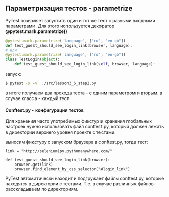 ## Параметризация тестов - parametrize

PyTest позволяет запустить один и тот же тест с разными входными параметрами. 
Для этого используется декоратор **@pytest.mark.parametrize()**

```python
@pytest.mark.parametrize('language', ["ru", "en-gb"])
def test_guest_should_see_login_link(browser, language):
# или
@pytest.mark.parametrize('language', ["ru", "en-gb"])
class TestLogin(object):
    def test_guest_should_see_login_link(self, browser, language):
```
запуск:
```bash
$ pytest -s -v  ./src/lesson3_6_step2.py 
```
в итоге получаем два прохода теста - с одним параметром и вторым. в случае класса - каждый тест 

#### Conftest.py - конфигурация тестов
Для хранения часто употребимых фикстур и хранения глобальных настроек нужно использовать файл conftest.py, 
который должен лежать в директории верхнего уровня проекте с тестами.

выносим фикстуру с запуском браузера в conftest.py, тогда тест:
```
link = "http://selenium1py.pythonanywhere.com/"

def test_guest_should_see_login_link(browser):
    browser.get(link)
    browser.find_element_by_css_selector("#login_link")
```
PyTest автоматически находит и подгружает файлы conftest.py, которые находятся в директории с тестами.
Т.е. в случае различных файлов - расскладываем по директориям.

